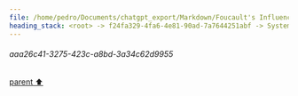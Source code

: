 ```yaml
---
file: /home/pedro/Documents/chatgpt_export/Markdown/Foucault's Influence in Humanities.md
heading_stack: <root> -> f24fa329-4fa6-4e81-90ad-7a7644251abf -> System -> 1f3b43bb-83b7-435a-b058-b8ceeece1862 -> System -> aaa26c41-3275-423c-a8bd-3a34c62d9955
---
```

###### aaa26c41-3275-423c-a8bd-3a34c62d9955
[parent ⬆️](#1f3b43bb-83b7-435a-b058-b8ceeece1862)
